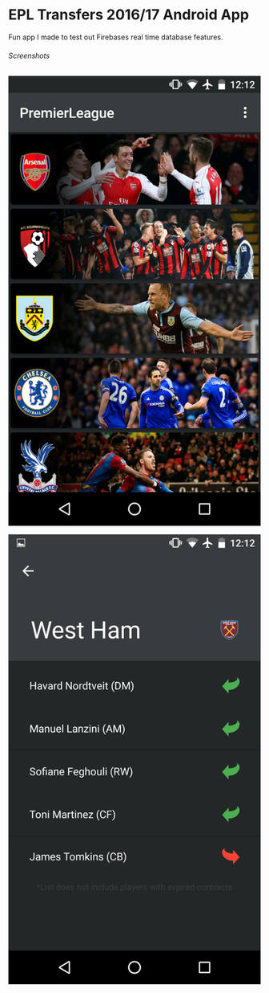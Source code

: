 # EPL Transfers 2016/17 Android App

Fun app I made to test out Firebases real time database features.

###### Screenshots

![Alt Text](/app/src/main/res/drawable/Screenshot_20160727-121212.png)

![Alt Text](/app/src/main/res/drawable/Screenshot_20160727-121233.png)
